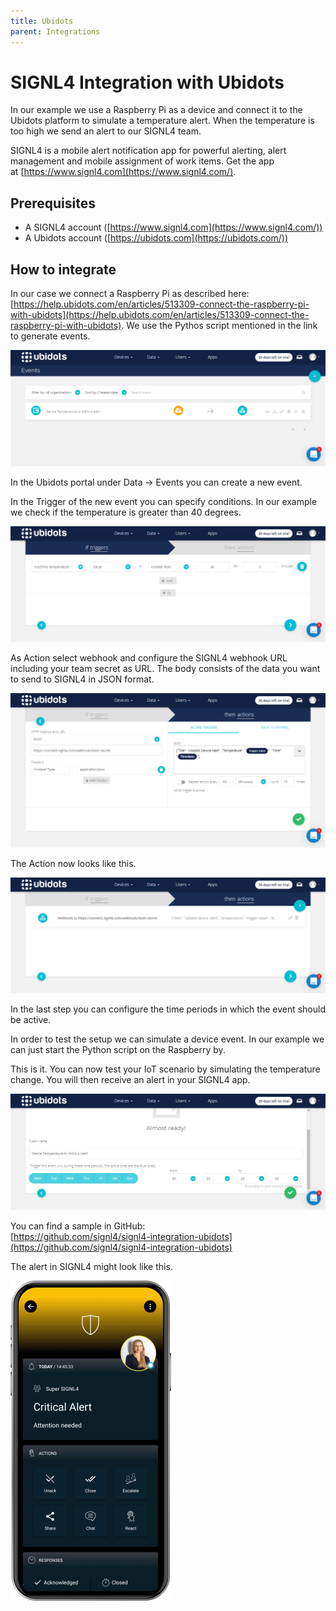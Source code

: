 ```yaml
---
title: Ubidots
parent: Integrations
---
```


# SIGNL4 Integration with Ubidots

In our example we use a Raspberry Pi as a device and connect it to the Ubidots platform to simulate a temperature alert. When the temperature is too high we send an alert to our SIGNL4 team.

SIGNL4 is a mobile alert notification app for powerful alerting, alert management and mobile assignment of work items. Get the app at [https://www.signl4.com](https://www.signl4.com/).

## Prerequisites
- A SIGNL4 account ([https://www.signl4.com](https://www.signl4.com/))
- A Ubidots account ([https://ubidots.com](https://ubidots.com/))

## How to integrate

In our case we connect a Raspberry Pi as described here: [https://help.ubidots.com/en/articles/513309-connect-the-raspberry-pi-with-ubidots](https://help.ubidots.com/en/articles/513309-connect-the-raspberry-pi-with-ubidots). We use the Pythos script mentioned in the link to generate events.

![ubidots-events](ubidots-events.png)

In the Ubidots portal under Data -> Events you can create a new event.

In the Trigger of the new event you can specify conditions. In our example we check if the temperature is greater than 40 degrees.

![ubidots-trigger](ubidots-trigger.png)

As Action select webhook and configure the SIGNL4 webhook URL including your team secret as URL. The body consists of the data you want to send to SIGNL4 in JSON format.

![ubidots-webhook](ubidots-webhook.png)

The Action now looks like this.

![ubidots-action](ubidots-action.png)

In the last step you can configure the time periods in which the event should be active.

In order to test the setup we can simulate a device event. In our example we can just start the Python script on the Raspberry by.

This is it. You can now test your IoT scenario by simulating the temperature change. You will then receive an alert in your SIGNL4 app.

![ubidots-time-periods](ubidots-time-periods.png)

You can find a sample in GitHub:  
[https://github.com/signl4/signl4-integration-ubidots](https://github.com/signl4/signl4-integration-ubidots)


The alert in SIGNL4 might look like this.

![SIGNL4 Alert](signl4-alert.png)
